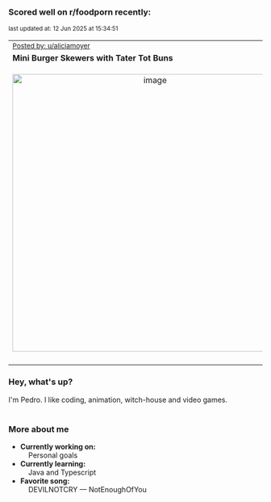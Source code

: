 ### Scored well on r/foodporn recently:

<p align="left"><sub>last updated at: 12 Jun 2025 at 15:34:51</sub></p>

|   |
| --- |
| <sub>[Posted by: u/aliciamoyer][source]</sub> |
| **Mini Burger Skewers with Tater Tot Buns** | 
|<p align="center"> <img alt="image" src="https://i.redd.it/glj128lcic4f1.jpeg" width="550" /> </p>|
|   |

### Hey, what's up?

I'm Pedro. I like coding, animation, witch-house and video games.<br><br>

### More about me
- **Currently working on:**  
&nbsp;&nbsp;&nbsp;&nbsp;Personal goals
- **Currently learning:**  
&nbsp;&nbsp;&nbsp;&nbsp;Java and Typescript
- **Favorite song:**  
&nbsp;&nbsp;&nbsp;&nbsp;DEVILNOTCRY — NotEnoughOfYou<br><br>

  



  
  
  
[linkedin]: https://linkedin.com/in/pedro-h-r-gomes-8a487b14a/
[gmail]: mailto:pilique11@gmail.com
[source]: https://reddit.com/r/FoodPorn/comments/1l0tplc/mini_burger_skewers_with_tater_tot_buns/
[redditAPI]: https://www.reddit.com/dev/api/